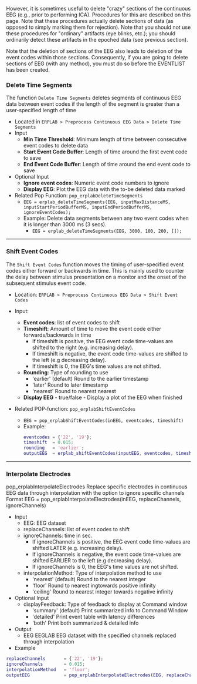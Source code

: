 However, it is sometimes useful to delete "crazy" sections of the continuous EEG (e.g., prior to performing ICA). Procedures for this are described on this page. Note that these procedures actually delete sections of data (as opposed to simply marking them for rejection). Note that you should not use these procedures for "ordinary" artifacts (eye blinks, etc.); you should ordinarily detect these artifacts in the epoched data (see previous section).

Note that the deletion of sections of the EEG also leads to deletion of the event codes within those sections. Consequently, if you are going to delete sections of EEG (with any method), you must do so before the EVENTLIST has been created.


### Delete Time Segments 

The function `Delete Time Segments` deletes segments of continuous EEG data between event codes if the length of the segment is greater than a user-specified length of time

- Located in `ERPLAB > Preprocess Continuous EEG Data > Delete Time Segments`
- Input
  - **Min Time Threshold**: Minimum length of time between consecutive event codes to delete data
  - **Start Event Code Buffer**: Length of time around the first event code to save
  - **End Event Code Buffer**: Length of time around the end event code to save
- Optional Input
  - **Ignore event codes**: Numeric event code numbers to ignore
  - **Display EEG**: Plot the EEG data with the to-be deleted data marked 
- Related Pop Function: `pop_erplabDeleteTimeSegments`
  - `EEG = erplab_deleteTimeSegments(EEG, inputMaxDistanceMS, inputStartPeriodBufferMS, inputEndPeriodBufferMS, ignoreEventCodes);`
  - Example: Delete data segments between any two event codes when it is longer than 3000 ms (3 secs).
    - ```EEG = erplab_deleteTimeSegments(EEG, 3000, 100, 200, []);```

----
### Shift Event Codes 

The `Shift Event Codes` function moves the timing of user-specified event codes either forward or backwards in time. This is mainly used to counter the delay between stimulus presentation on a monitor and the onset of the subsequent stimulus event code. 
 
- Location: `ERPLAB > Preprocess Continuous EEG Data > Shift Event Codes`
- Input:
  - **Event codes**: list of event codes to shift
  - **Timeshift**: Amount of time to move the event code either forwards/backwards in time
    - If timeshift is positive, the EEG event code time-values are shifted to the right (e.g. increasing delay).   
    - If timeshift is negative, the event code time-values are shifted to the left (e.g decreasing delay).
    - If timeshift is 0, the EEG's time values are not shifted.
  - **Rounding**: Type of rounding to use
    - 'earlier'    (default) Round to the earlier timestamp          
    - 'later'      Round to later timestamp
    - 'nearest'    Round to nearest nearest
  - **Display EEG**        - true/false  - Display a plot of the EEG when finished

- Related POP-function: `pop_erplabShiftEventCodes`
  - `EEG = pop_erplabShiftEventCodes(inEEG, eventcodes, timeshift)` 
  - Example:
    ```Matlab
    eventcodes = {'22', '19'};
    timeshift  = 0.015;
    rounding   = 'earlier';
    outputEEG  = erplab_shiftEventCodes(inputEEG, eventcodes, timeshift, rounding);
    ```     

-----
### Interpolate Electrodes

pop_erplabInterpolateElectrodes Replace specific electrodes in continuous EEG data through interpolation with the option to ignore specific channels
Format
   EEG = pop_erplabInterpolateElectrodes(inEEG, replaceChannels, ignoreChannels)
* Input
  * EEG: EEG dataset
  * replaceChannels: list of event codes to shift
  * ignoreChannels:  time in sec. 
    * If ignoreChannels is positive, the EEG event code time-values are shifted LATER (e.g. increasing delay).
    *  If ignoreChannels is negative, the event code time-values are shifted EARLIER to the left (e.g decreasing delay).
    * If ignoreChannels is 0, the EEG's time values are not shifted.
  * interpolationMethod: Type of interpolation method to use
    * 'nearest'    (default) Round to the nearest integer          
    * 'floor'      Round to nearest ingtowards positive infinity
    * 'ceiling'    Round to nearest integer towards negative infinity
* Optional Input
  * displayFeedback: Type of feedback to display at Command window
    * 'summary'   (default) Print summarized info to Command Window
    * 'detailed'  Print event table with latency differences
    * 'both'      Print both summarized & detailed info
* Output
  * EEG               EEGLAB EEG dataset with the specified channels replaced through interpolation
* Example
```Matlab 
replaceChannels       = {'22', '19'};
ignoreChannels        = 0.015;
interpolationMethod   = 'floor';
outputEEG             = pop_erplabInterpolateElectrodes(EEG, replaceChannels, ignoreChannels, interpolationMethod);
```     

